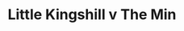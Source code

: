 ---
year: "1990"									
game: "Little Kingshill"									
title: "Little Kingshill v The Min"									
gameLocation: "Little Kingshill CC"									
gameDate: "/1990"									
result: ""									
resultType: ""									
type: "game"									
---